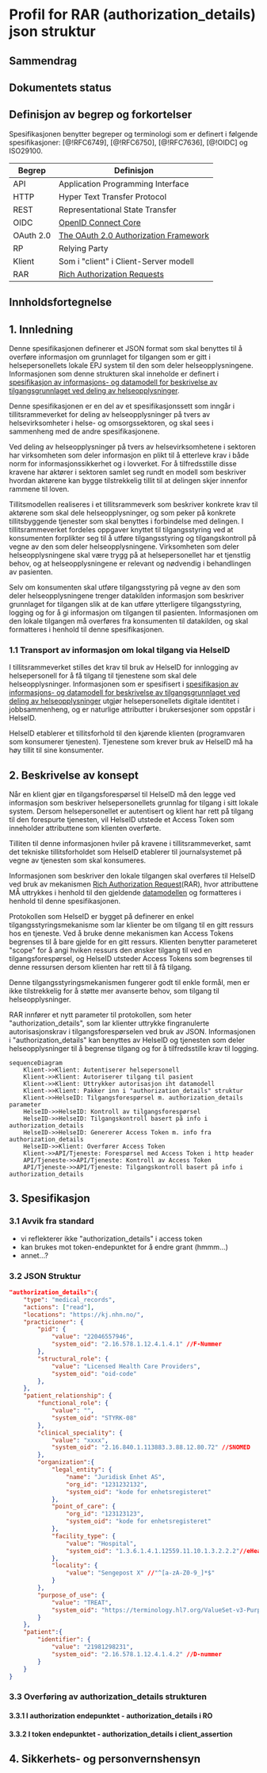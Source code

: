# Profil for RAR (authorization_details) json struktur

## Sammendrag

## Dokumentets status

## Definisjon av begrep og forkortelser
Spesifikasjonen benytter begreper og terminologi som er definert i følgende spesifikasjoner: [@!RFC6749], [@!RFC6750], [@!RFC7636], [@!OIDC] og ISO29100.

| Begrep | Definisjon |
| --- | --- |
| API | Application Programming Interface |
| HTTP | Hyper Text Transfer Protocol |
| REST | Representational State Transfer |
| OIDC | [OpenID Connect  Core](https://openid.net/specs/openid-connect-core-1_0.html) |
| OAuth 2.0 | [The OAuth 2.0 Authorization Framework](https://www.ietf.org/rfc/rfc6749.txt) |
| RP | Relying Party |
| Klient | Som i "client" i Client-Server modell |
| RAR | [Rich Authorization Requests](https://datatracker.ietf.org/doc/html/draft-ietf-oauth-rar) |


## Innholdsfortegnelse

## 1. Innledning
Denne spesifikasjonen definerer et JSON format som skal benyttes til å overføre informasjon om grunnlaget for tilgangen som er gitt i helsepersonellets lokale EPJ system til den som deler helseopplysningene. Informasjonen som denne strukturen skal inneholde er definert i [spesifikasjon av informasjons- og datamodell for beskrivelse av tilgangsgrunnlaget ved deling av helseopplysninger](https://github.com/NorskHelsenett/Tillitsrammeverk/blob/main/specs/informasjons_og_datamodell.md).

Denne spesifikasjonen er en del av et spesifikasjonssett som inngår i tillitsrammeverket for deling av helseopplysninger på tvers av helsevirksomheter i helse- og omsorgssektoren, og skal sees i sammenheng med de andre spesifikasjonene.

Ved deling av helseopplysninger på tvers av helsevirksomhetene i sektoren har virksomheten som deler informasjon en plikt til å etterleve krav i både norm for informasjonssikkerhet og i lovverket. For å tilfredsstille disse kravene har aktører i sektoren samlet seg rundt en modell som beskriver hvordan aktørene kan bygge tilstrekkelig tillit til at delingen skjer innenfor rammene til loven. 

Tillitsmodellen realiseres i et tillitsrammeverk som beskriver konkrete krav til aktørene som skal dele helseopplysninger, og som peker på konkrete tillitsbyggende tjenester som skal benyttes i forbindelse med delingen. I tillitsrammeverket fordeles oppgaver knyttet til tilgangsstyring ved at konsumenten forplikter seg til å utføre tilgangsstyring og tilgangskontroll på vegne av den som deler helseopplysningene. Virksomheten som deler helseopplysningene skal være trygg på at helsepersonellet har et tjenstlig behov, og at helseopplysningene er relevant og nødvendig i behandlingen av pasienten.

Selv om konsumenten skal utføre tilgangsstyring på vegne av den som deler helseopplysningene trenger datakilden informasjon som beskriver grunnlaget for tilgangen slik at de kan utføre ytterligere tilgangsstyring, logging og for å gi informasjon om tilgangen til pasienten. Informasjonen om den lokale tilgangen må overføres fra konsumenten til datakilden, og skal formatteres i henhold til denne spesifikasjonen.


### 1.1 Transport av informasjon om lokal tilgang via HelseID
I tillitsrammeverket stilles det krav til bruk av HelseID for innlogging av helsepersonell for å få tilgang til tjenestene som skal dele helseopplysninger.
Informasjonen som er spesifisert i [spesifikasjon av informasjons- og datamodell for beskrivelse av tilgangsgrunnlaget ved deling av helseopplysninger](https://github.com/NorskHelsenett/Tillitsrammeverk/blob/main/specs/informasjons_og_datamodell.md) utgjør helsepersonellets digitale identitet i jobbsammenheng, og er naturlige attributter  i brukersesjoner som oppstår i HelseID.

HelseID etablerer et tillitsforhold til den kjørende klienten (programvaren som konsumerer tjenesten).
Tjenestene som krever bruk av HelseID må ha høy tillit til sine konsumenter.


## 2. Beskrivelse av konsept
Når en klient gjør en tilgangsforespørsel til HelseID må den legge ved informasjon som beskriver helsepersonellets grunnlag for tilgang i sitt lokale system. Dersom helsepersonellet er autentisert og klient har rett på tilgang til den forespurte tjenesten, vil HelseID utstede et Access Token som inneholder attributtene som klienten overførte.

Tilliten til denne informasjonen hviler på kravene i tillitsrammeverket, samt det tekniske tillitsforholdet som HelseID etablerer til journalsystemet på vegne av tjenesten som skal konsumeres.

Informasjonen som beskriver den lokale tilgangen skal overføres til HelseID ved bruk av mekanismen [Rich Authorization Request](https://www.ietf.org/archive/id/draft-ietf-oauth-rar-23.html)(RAR), hvor attributtene MÅ uttrykkes i henhold til den gjeldende [datamodellen](https://github.com/NorskHelsenett/Tillitsrammeverk/blob/main/specs/informasjons_og_datamodell.md) og formatteres i henhold til denne spesifikasjonen.

Protokollen som HelseID er bygget på definerer en enkel tilgangsstyringsmekanisme som lar klienter be om tilgang til en gitt ressurs hos en tjeneste. Ved å bruke denne mekanismen kan Access Tokens begrenses til å bare gjelde for en gitt ressurs. 
Klienten benytter parameteret "scope" for å angi hviken ressurs den ønsker tilgang til ved en tilgangsforespørsel, og HelseID utsteder Access Tokens som begrenses til denne ressursen dersom klienten har rett til å få tilgang.

Denne tilgangsstyringsmekanismen fungerer godt til enkle formål, men er ikke tilstrekkelig for å støtte mer avanserte behov, som tilgang til helseopplysninger.

RAR innfører et nytt parameter til protokollen, som heter "authorization_details", som lar klienter uttrykke fingranulerte autorisasjonskrav i tilgangsforespørselen ved bruk av JSON. Informasjonen i "authorization_details" kan benyttes av HelseID og tjenesten som deler helseopplysninger til å begrense tilgang og for å tilfredsstille krav til logging.

```mermaid
sequenceDiagram
	Klient->>Klient: Autentiserer helsepersonell
	Klient->>Klient: Autoriserer tilgang til pasient
	Klient->>Klient: Uttrykker autorisasjon iht datamodell
	Klient->>Klient: Pakker inn i "authorization_details" struktur
	Klient->>HelseID: Tilgangsforespørsel m. authorization_details parameter
	HelseID->>HelseID: Kontroll av tilgangsforespørsel
	HelseID->>HelseID: Tilgangskontroll basert på info i authorization_details
	HelseID->>HelseID: Genererer Access Token m. info fra authorization_details
	HelseID->>Klient: Overfører Access Token
	Klient->>API/Tjeneste: Forespørsel med Access Token i http header
	API/Tjeneste->>API/Tjeneste: Kontroll av Access Token
	API/Tjeneste->>API/Tjeneste: Tilgangskontroll basert på info i authorization_details

```

## 3. Spesifikasjon
### 3.1 Avvik fra standard
- vi reflekterer ikke "authorization_details" i access token
- kan brukes mot token-endepunktet for å endre grant (hmmm...)
- annet...?

### 3.2 JSON Struktur

```json
"authorization_details":{
	"type": "medical_records",
	"actions": ["read"],
	"locations": "https://kj.nhn.no/",
	"practicioner": {
		"pid": {
			"value": "22046557946",
			"system_oid": "2.16.578.1.12.4.1.4.1" //F-Nummer
		},
		"structural_role": {
			"value": "Licensed Health Care Providers",
			"system_oid": "oid-code"
		},
	},
	"patient_relationship": {
		"functional_role": {
			"value": "",
			"system_oid": "STYRK-08"
		},
		"clinical_speciality": {
			"value": "xxxx",
			"system_oid": "2.16.840.1.113883.3.88.12.80.72" //SNOMED
		},
		"organization":{
			"legal_entity": {
				"name": "Juridisk Enhet AS",
				"org_id": "1231232132",
				"system_oid": "kode for enhetsregisteret"
			},
			"point_of_care": {
				"org_id": "123123123",
				"system_oid": "kode for enhetsregisteret"
			},
			"facility_type": {
				"value": "Hospital",
				"system_oid": "1.3.6.1.4.1.12559.11.10.1.3.2.2.2"//eHealth DSI
			},
			"locality": {
				"value": "Sengepost X" //"^[a-zA-Z0-9_]*$"
			}
		},
		"purpose_of_use": {
			"value": "TREAT",
			"system_oid": "https://terminology.hl7.org/ValueSet-v3-PurposeOfUse.html"
		}
	},
	"patient":{
		"identifier": {
			"value": "21981298231",
			"system_oid": "2.16.578.1.12.4.1.4.2" //D-nummer
		}
	}
}

```


### 3.3 Overføring av authorization_details strukturen
#### 3.3.1 I authorization endepunktet - authorization_details i RO
#### 3.3.2 I token endepunktet - authorization_details i client_assertion


## 4. Sikkerhets- og personvernshensyn